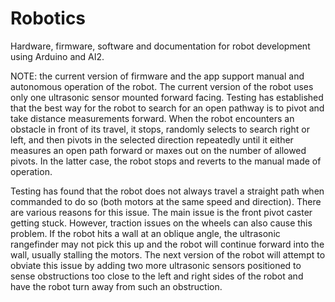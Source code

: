 # Robotics
Hardware, firmware, software and documentation for robot development using Arduino and AI2.

NOTE: the current version of firmware and the app support manual and autonomous operation of the robot.  The current version of the robot uses only one ultrasonic sensor mounted forward facing.  Testing has established that the best way for the robot to search for an open pathway is to pivot and take distance measurements forward.  When the robot encounters an obstacle in front of its travel, it stops, randomly selects to search right or left, and then pivots in the selected direction repeatedly until it either measures an open path forward or maxes out on the number of allowed pivots.  In the latter case, the robot stops and reverts to the manual made of operation.

Testing has found that the robot does not always travel a straight path when commanded to do so (both motors at the same speed and direction).  There are various reasons for this issue.  The main issue is the front pivot caster getting stuck.  However, traction issues on the wheels can also cause this problem.  If the robot hits a wall at an oblique angle, the ultrasonic rangefinder may not pick this up and the robot will continue forward into the wall, usually stalling the motors.  The next version of the robot will attempt to obviate this issue by adding two more ultrasonic sensors positioned to sense obstructions too close to the left and right sides of the robot and have the robot turn away from such an obstruction.

